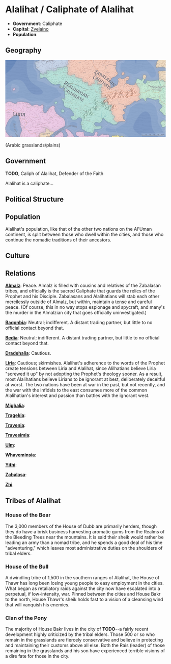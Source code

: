 # Alalihat / Caliphate of Alalihat
* **Government**: Caliphate
* **Capital**: [Zvelaino](../Cities/Zvelaino.md)
* **Population**: 

## Geography
![Alalihatian geography](Alalihat.jpeg)

(Arabic grasslands/plains)

## Government
**TODO**, Caliph of Alalihat, Defender of the Faith

Alalihat is a caliphate...

## Political Structure

## Population
Alalihat's population, like that of the other two nations on the Al'Uman continent, is split between those who dwell within the cities, and those who continue the nomadic traditions of their ancestors. 

## Culture

## Relations
**[Almalz](Almalz.md)**: Peace. Almalz is filled with cousins and relatives of the Zabalasan tribes, and officially is the sacred Caliphate that guards the relics of the Prophet and his Disciple. Zabalasans and Alalihatians will stab each other mercilessly outside of Almalz, but within, maintain a tense and careful peace. (Of course, this in no way stops espionage and spycraft, and many's the murder in the Almalzian city that goes officially uninvestigated.)

**[Bagonbia](Bagonbia.md)**: Neutral; indifferent. A distant trading partner, but little to no official contact beyond that.

**[Bedia](Bedia.md)**: Neutral; indifferent. A distant trading partner, but little to no official contact beyond that.

**[Dradehalia](Dradehalia.md)**: Cautious. 

**[Liria](Liria.md)**: Cautious; skirmishes. Alalihat's adherence to the words of the Prophet create tensions between Liria and Alalihat, since Alilhatians believe Liria "screwed it up" by not adopting the Prophet's theology sooner. As a result, most Alalihatians believe Lirians to be ignorant at best, deliberately deceitful at worst. The two nations have been at war in the past, but not recently, and the war with the infidels to the east consumes more of the common Alalihatian's interest and passion than battles with the ignorant west.

**[Mighalia](Mighalia.md)**:

**[Tragekia](Tragekia.md)**:

**[Travenia](Travenia.md)**:

**[Travesimia](Travesimia.md)**:

**[Ulm](Ulm.md)**:

**[Whaveminsia](Whaveminsia.md)**:

**[Yithi](Yithi.md)**: 

**[Zabalasa](Zabalasa.md)**:

**[Zhi](Zhi.md)**:

## Tribes of Alalihat

### House of the Bear
The 3,000 members of the House of Dubb are primarily herders, though they do have a brisk business harvesting aromatic gums from the Realms of the Bleeding Trees near the mountains. It is said their sheik would rather be leading an army than a nomad tribe, and he spends a good deal of his time "adventuring," which leaves most administrative duties on the shoulders of tribal elders.

### House of the Bull
A dwindling tribe of 1,500 in the southern ranges of Alalihat, the House of Thawr has long been losing young people to easy employment in the cities. What began as retaliatory raids against the city now have escalated into a perpetual, if low-intensity, war. Pinned between the cities and House Bakr to the north, House Thawr's sheik holds fast to a vision of a cleansing wind that will vanquish his enemies.

### Clan of the Pony
The majority of House Bakr lives in the city of **TODO**--a fairly recent development highly criticized by the tribal elders. Those 500 or so who remain in the grasslands are fiercely conservative and believe in protecting and maintaining their customs above all else. Both the Rais (leader) of those remaining in the grasslands and his son have experienced terrible visions of a dire fate for those in the city.


